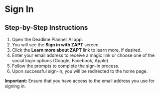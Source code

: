 # Sign In

## Step-by-Step Instructions

1. Open the Deadline Planner AI app.
2. You will see the **Sign in with ZAPT** screen.
3. Click the **Learn more about ZAPT** link to learn more, if desired.
4. Enter your email address to receive a magic link or choose one of the social login options (Google, Facebook, Apple).
5. Follow the prompts to complete the sign-in process.
6. Upon successful sign-in, you will be redirected to the home page.

**Important:** Ensure that you have access to the email address you use for signing in.